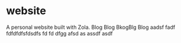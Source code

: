 # website

A personal website built with Zola.
Blog Blog BkogBlg
Blog
aadsf
fadf
fdfdfdfsfdsdfs
fd
fd
dfgg
afsd
as
assdf
asdf
